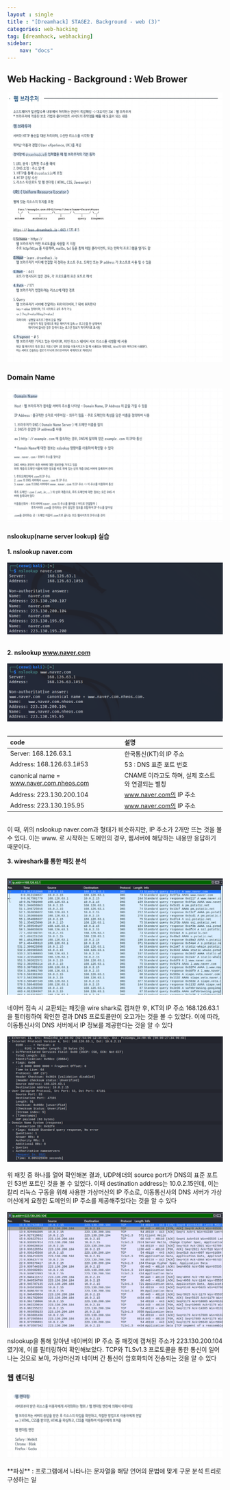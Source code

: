 ```yaml
---
layout : single
title : "[Dreamhack] STAGE2. Background - web (3)"
categories: web-hacking
tag: [dreamhack, webhacking]
sidebar:
    nav: "docs"
---
```

## Web Hacking - Background : Web Brower
<img src = "/images/webbackground/6.jpg">

### Domain Name
<img src = "/images/webbackground/7.jpg">


#### nslookup(name server lookup) 실습

**1. nslookup naver.com** <br><br>
<img src = "/images/webbackground/3.png">
<br><br>

**2. nslookup www.naver.com** <br><br>
<img src = "/images/webbackground/2.png"><br><br>

|code|설명|
|:------|:---|
|Server: 168.126.63.1|한국통신(KT)의 IP 주소|
|Address: 168.126.63.1#53|53 : DNS 표준 포트 번호|
|canonical name = www.naver.com.nheos.com|CNAME 이라고도 하며, 실제 호스트와 연결되는 별칭|
|Address: 223.130.200.104|www.naver.com의 IP 주소|
|Address: 223.130.195.95|www.naver.com의 IP 주소|

<br>
이 때, 위의 nslookup naver.com과 형태가 비슷하지만, IP 주소가 2개만 뜨는 것을 볼 수 있다. 이는 www. 로 시작하는 도메인의 경우, 웹서버에 해당하는 내용만 응답하기 때문이다.

**3. wireshark를 통한 패킷 분석** <br><br>

<img src = "/images/webbackground/4.png">
<br><br>
네이버 접속 시 교환되는 패킷을 wire shark로 캡쳐한 후, KT의 IP 주소 168.126.63.1을 필터링하여 확인한 결과 DNS 프로토콜만이 오고가는 것을 볼 수 있었다. 이에 따라, 이동통신사의 DNS 서버에서 IP 정보를 제공한다는 것을 알 수 있다
<br><br>
<img src = "/images/webbackground/1.png">
<br><br>
위 패킷 중 하나를 열어 확인해본 결과, UDP헤더의 source port가 DNS의 표준 포트인 53번 포트인 것을 볼 수 있었다. 이때 destination address는 10.0.2.15인데, 이는 칼리 리눅스 구동을 위해 사용한 가상머신의 IP 주소로, 이동통신사의 DNS 서버가 가상머신에게 요청한 도메인의 IP 주소를 제공해주었다는 것을 알 수 있다
<br><br>

<img src = "/images/webbackground/5.png">
<br><br>
nslookup을 통해 알아낸 네이버의 IP 주소 중 패킷에 캡쳐된 주소가 223.130.200.104였기에, 이를 필터링하여 확인해보았다. TCP와 TLSv1.3 프로토콜을 통한 통신이 일어나는 것으로 보아, 가상머신과 네이버 간 통신이 암호화되어 전송되는 것을 알 수 있다

### 웹 렌더링
<img src = "/images/webbackground/8.jpg">
<br><br>
**파싱** : 프로그램에서 나타나는 문자열을 해당 언어의 문법에 맞게 구문 분석 트리로 구성하는 일
